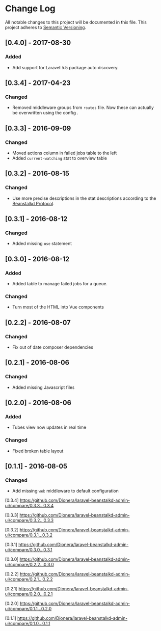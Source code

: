 # Change Log
All notable changes to this project will be documented in this file.
This project adheres to [Semantic Versioning](http://semver.org/).

## [0.4.0] - 2017-08-30
### Added
- Add support for Laravel 5.5 package auto discovery.

## [0.3.4] - 2017-04-23
### Changed
- Removed middleware groups from `routes` file. Now these can actually be overwritten using the config .

## [0.3.3] - 2016-09-09
### Changed
- Moved actions column in failed jobs table to the left
- Added `current-watching` stat to overview table

## [0.3.2] - 2016-08-15
### Changed
- Use more precise descriptions in the stat descriptions according to the [Beanstalkd Protocol](https://raw.githubusercontent.com/kr/beanstalkd/master/doc/protocol.txt).

## [0.3.1] - 2016-08-12
### Changed
- Added missing `use` statement

## [0.3.0] - 2016-08-12
### Added
- Added table to manage failed jobs for a queue.

### Changed
- Turn most of the HTML into Vue components

## [0.2.2] - 2016-08-07
### Changed
- Fix out of date composer dependencies

## [0.2.1] - 2016-08-06
### Changed
- Added missing Javascript files

## [0.2.0] - 2016-08-06
### Added
- Tubes view now updates in real time

### Changed
- Fixed broken table layout

## [0.1.1] - 2016-08-05
### Changed
- Add missing `web` middleware to default configuration

[0.3.4] https://github.com/Dionera/laravel-beanstalkd-admin-ui/compare/0.3.3...0.3.4

[0.3.3] https://github.com/Dionera/laravel-beanstalkd-admin-ui/compare/0.3.2...0.3.3

[0.3.2] https://github.com/Dionera/laravel-beanstalkd-admin-ui/compare/0.3.1...0.3.2

[0.3.1] https://github.com/Dionera/laravel-beanstalkd-admin-ui/compare/0.3.0...0.3.1

[0.3.0] https://github.com/Dionera/laravel-beanstalkd-admin-ui/compare/0.2.2...0.3.0

[0.2.2] https://github.com/Dionera/laravel-beanstalkd-admin-ui/compare/0.2.1...0.2.2

[0.2.1] https://github.com/Dionera/laravel-beanstalkd-admin-ui/compare/0.2.0...0.2.1

[0.2.0] https://github.com/Dionera/laravel-beanstalkd-admin-ui/compare/0.1.1...0.2.0

[0.1.1] https://github.com/Dionera/laravel-beanstalkd-admin-ui/compare/0.1.0...0.1.1
